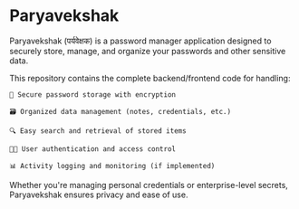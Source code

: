 # Paryavekshak
Paryavekshak (पर्यवेक्षक) is a password manager application designed to securely store, manage, and organize your passwords and other sensitive data.

This repository contains the complete backend/frontend code for handling:

    🔑 Secure password storage with encryption

    🗃️ Organized data management (notes, credentials, etc.)

    🔍 Easy search and retrieval of stored items

    🧑‍💻 User authentication and access control

    📊 Activity logging and monitoring (if implemented)

Whether you're managing personal credentials or enterprise-level secrets, Paryavekshak ensures privacy and ease of use.

